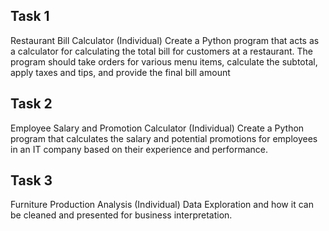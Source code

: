 
## Task 1
Restaurant Bill Calculator (Individual)
Create a Python program that acts as a calculator for calculating the total bill for customers at a restaurant. The program should take orders for various menu items, calculate the subtotal, apply taxes and tips, and provide the final bill amount

## Task 2
Employee Salary and Promotion Calculator (Individual)
Create a Python program that calculates the salary and potential promotions for employees in an IT company based on their experience and performance.

## Task 3
Furniture Production Analysis (Individual)
Data Exploration and how it can be cleaned and presented for business interpretation.
